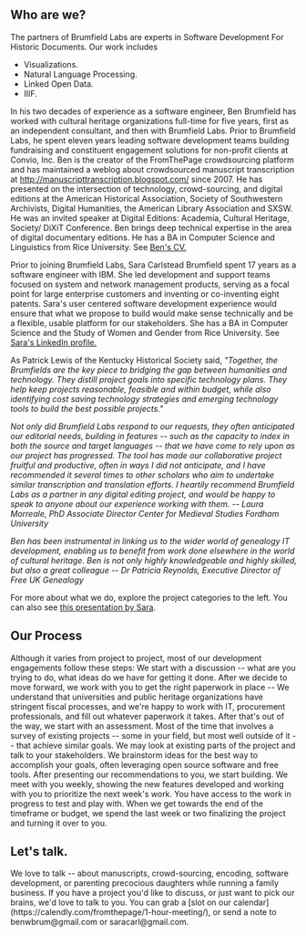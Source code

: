<h2>Who are we?</h2>

The partners of Brumfield Labs are experts in Software Development For Historic Documents.  Our work includes
<ul>
<li>Visualizations.  
<li>Natural Language Processing.  
<li>Linked Open Data.  
<li>IIIF.
</ul>


In his two decades of experience as a software engineer, Ben Brumfield has worked with cultural heritage organizations full-time for five years, first as an independent consultant, and then with Brumfield Labs. Prior to Brumfield Labs, he spent eleven years leading software development teams building fundraising and constituent engagement solutions for non-profit clients at Convio, Inc. Ben is the creator of the FromThePage crowdsourcing platform and has maintained a weblog about crowdsourced manuscript transcription at http://manuscripttranscription.blogspot.com/ since 2007. He has presented on the intersection of technology, crowd-sourcing, and digital editions at the American Historical Association, Society of Southwestern Archivists, Digital Humanities, the American Library Association and SXSW. He was an invited speaker at Digital Editions: Academia, Cultural Heritage, Society/ DiXiT Conference. Ben brings deep technical expertise in the area of digital documentary editions. He has a BA in Computer Science and Linguistics from Rice University.  See [Ben's CV.](https://docs.google.com/document/d/1OD_DI_8oDJ15CUxrU_4uaEpZP2-Kpb1LJp2WBaZdWMg/edit) 

Prior to joining Brumfield Labs, Sara Carlstead Brumfield spent 17 years as a software engineer with IBM. She led development and support teams focused on system and network management products, serving as a focal point for large enterprise customers and inventing or co-inventing eight patents. Sara's user centered software development experience would ensure that what we propose to build would make sense technically and be a flexible, usable platform for our stakeholders. She has a BA in Computer Science and the Study of Women and Gender from Rice University. See [Sara's LinkedIn profile.](https://www.linkedin.com/in/sara-carlstead-brumfield-2b82493)

As Patrick Lewis of the Kentucky Historical Society said, <em>"Together, the Brumfields are the key piece to bridging the gap between humanities and technology. They distill project goals into specific technology plans. They help keep projects reasonable, feasible and within budget, while also identifying cost saving technology strategies and emerging technology tools to build the best possible projects."</em>

<em>Not only did Brumfield Labs respond to our requests, they often anticipated our editorial needs, building in features -- such as the capacity to index in both the source and target languages -- that we have come to rely upon as our project has progressed. The tool has made our collaborative project fruitful and productive, often in ways I did not anticipate, and I have recommended it several times to other scholars who aim to undertake similar transcription and translation efforts. I heartily recommend Brumfield Labs as a partner in any digital editing project, and would be happy to speak to anyone about our experience working with them. </em>
<cite>-- Laura Morreale, PhD
Associate Director
Center for Medieval Studies
Fordham University</cite>

<em>Ben has been instrumental in linking us to the wider world of genealogy IT development, enabling us to benefit from work done elsewhere in the world of cultural heritage. Ben is not only highly knowledgeable and highly skilled, but also a great colleague</em>
<cite>-- Dr Patricia Reynolds, Executive Director of Free UK Genealogy</cite>

For more about what we do, explore the project categories to the left.  You can also see [this presentation by Sara](https://content.fromthepage.com/what-we-do/).

<h2>Our Process</h2>
Although it varies from project to project, most of our development engagements follow these steps:
We start with a discussion -- what are you trying to do, what ideas do we have for getting it done.  After we decide to move forward, we work with you to get the right paperwork in place -- We understand that universities and public heritage organizations have stringent fiscal processes, and we're happy to work with IT, procurement professionals, and fill out whatever paperwork it takes.  After that's out of the way, we start with an assessment.  Most of the time that involves a survey of existing projects -- some in your field, but most well outside of it -- that achieve similar goals.  We may look at existing parts of the project and talk to your stakeholders.  We brainstorm ideas for the best way to accomplish your goals, often leveraging open source software and free tools.  After presenting our recommendations to you, we start building.  We meet with you weekly, showing the new features developed and working with you to prioritize the next week's work.  You have access to the work in progress to test and play with.  When we get towards the end of the timeframe or budget, we spend the last week or two finalizing the project and turning it over to you.

 
<h2>Let's talk.</h2>
We love to talk -- about manuscripts, crowd-sourcing, encoding, software development, or parenting precocious daughters while running a family business.
If you have a project you'd like to discuss, or just want to pick our brains, we'd love to talk to you.  You can grab a [slot on our calendar](https://calendly.com/fromthepage/1-hour-meeting/), or send a note to benwbrum@gmail.com or saracarl@gmail.com.
